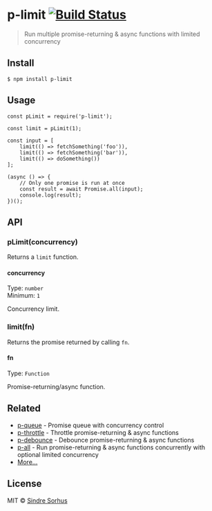 p-limit [![Build Status](https://travis-ci.org/sindresorhus/p-limit.svg?branch=master)](https://travis-ci.org/sindresorhus/p-limit)
===================================================================================================================================

> Run multiple promise-returning & async functions with limited concurrency

Install
-------

    $ npm install p-limit

Usage
-----

    const pLimit = require('p-limit');

    const limit = pLimit(1);

    const input = [
        limit(() => fetchSomething('foo')),
        limit(() => fetchSomething('bar')),
        limit(() => doSomething())
    ];

    (async () => {
        // Only one promise is run at once
        const result = await Promise.all(input);
        console.log(result);
    })();

API
---

### pLimit(concurrency)

Returns a `limit` function.

#### concurrency

Type: `number`  
Minimum: `1`

Concurrency limit.

### limit(fn)

Returns the promise returned by calling `fn`.

#### fn

Type: `Function`

Promise-returning/async function.

Related
-------

-   [p-queue](https://github.com/sindresorhus/p-queue) - Promise queue with concurrency control
-   [p-throttle](https://github.com/sindresorhus/p-throttle) - Throttle promise-returning & async functions
-   [p-debounce](https://github.com/sindresorhus/p-debounce) - Debounce promise-returning & async functions
-   [p-all](https://github.com/sindresorhus/p-all) - Run promise-returning & async functions concurrently with optional limited concurrency
-   [More…](https://github.com/sindresorhus/promise-fun)

License
-------

MIT © [Sindre Sorhus](https://sindresorhus.com)
